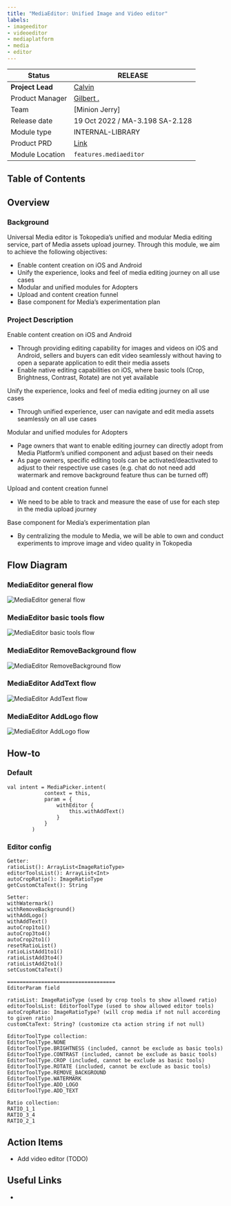 ```yaml
---
title: "MediaEditor: Unified Image and Video editor"
labels:
- imageeditor
- videoeditor
- mediaplatform
- media
- editor
---
```


<!--left header table-->
| **Status**       | <!--start status:GREEN-->RELEASE<!--end status-->                                                                 |
|------------------|-------------------------------------------------------------------------------------------------------------------|
| **Project Lead** | [Calvin](https://tokopedia.atlassian.net/wiki/people/5c6beecd9170244d98d7d0c4)                                    |
| Product Manager  | [Gilbert .](https://tokopedia.atlassian.net/wiki/people/612c2c400f8ff40068adbfae?ref=confluence)                  |
| Team             | [Minion Jerry]                                                                                                    |
| Release date     | 19 Oct 2022 / <!--start status:GREY-->MA-3.198<!--end status--> <!--start status:GREY-->SA-2.128<!--end status--> |
| Module type      | <!--start status:PURPLE-->INTERNAL-LIBRARY<!--end status-->                                                       |
| Product PRD      | [Link](https://tokopedia.atlassian.net/wiki/spaces/CO/pages/1888665745/PRD+Docs+-+Global+Media+Editor)        |
| Module Location  | `features.mediaeditor`                                                                                            | `features/media/mediaeditor` |

## Table of Contents

<!--toc-->

## Overview

### Background

Universal Media editor is Tokopedia’s unified and modular Media editing service, part of Media assets upload journey. Through this module, we aim to achieve the following objectives:

- Enable content creation on iOS and Android
- Unify the experience, looks and feel of media editing journey on all use cases
- Modular and unified modules for Adopters
- Upload and content creation funnel
- Base component for Media’s experimentation plan

### Project Description

Enable content creation on iOS and Android
- Through providing editing capability for images and videos on iOS and Android, sellers and buyers can edit video seamlessly without having to open a separate application to edit their media assets
- Enable native editing capabilities on iOS, where basic tools (Crop, Brightness, Contrast, Rotate) are not yet available

Unify the experience, looks and feel of media editing journey on all use cases
- Through unified experience, user can navigate and edit media assets seamlessly on all use cases

Modular and unified modules for Adopters
- Page owners that want to enable editing journey can directly adopt from Media Platform’s unified component and adjust based on their needs
- As page owners, specific editing tools can be activated/deactivated to adjust to their respective use cases (e.g. chat do not need add watermark and remove background feature thus can be turned off)

Upload and content creation funnel
- We need to be able to track and measure the ease of use for each step in the media upload journey

Base component for Media’s experimentation plan
- By centralizing the module to Media, we will be able to own and conduct experiments to improve image and video quality in Tokopedia


## Flow Diagram

### MediaEditor general flow 
![MediaEditor general flow](https://docs-android.tokopedia.net/images/docs/media-docs-img/MediaEditor-main_flow.png "MediaEditor general flow ")

### MediaEditor basic tools flow
![MediaEditor basic tools flow](https://docs-android.tokopedia.net/images/docs/media-docs-img/MediaEditor-basic_tool_flow.png "MediaEditor basic tools flow")

### MediaEditor RemoveBackground flow
![MediaEditor RemoveBackground flow](https://docs-android.tokopedia.net/images/docs/media-docs-img/MediaEditor-remove_bg_flow.png "MediaEditor RemoveBackground flow")

### MediaEditor AddText flow
![MediaEditor AddText flow](https://docs-android.tokopedia.net/images/docs/images_in_zip/MediaEditor-add_text_flow.png "MediaEditor AddText flow")

### MediaEditor AddLogo flow
![MediaEditor AddLogo flow](https://docs-android.tokopedia.net/images/docs/media-docs-img/MediaEditor-add_logo_flow.png "MediaEditor AddLogo flow")


## How-to

### Default



```
val intent = MediaPicker.intent(
            context = this,
            param = {
                withEditor { 
                    this.withAddText()
                }
            }
        )
```

### Editor config



```
Getter:
ratioList(): ArrayList<ImageRatioType>
editorToolsList(): ArrayList<Int>
autoCropRatio(): ImageRatioType
getCustomCtaText(): String

Setter:
withWatermark()
withRemoveBackground()
withAddLogo()
withAddText()
autoCrop1to1()
autoCrop3to4()
autoCrop2to1()
resetRatioList()
ratioListAdd1to1()
ratioListAdd3to4()
ratioListAdd2to1()
setCustomCtaText()

===================================
EditorParam field

ratioList: ImageRatioType (used by crop tools to show allowed ratio)
editorToolsList: EditorToolType (used to show allowed editor tools)
autoCropRatio: ImageRatioType? (will crop media if not null according to given ratio)
customCtaText: String? (customize cta action string if not null)

EditorToolType collection:
EditorToolType.NONE
EditorToolType.BRIGHTNESS (included, cannot be exclude as basic tools)
EditorToolType.CONTRAST (included, cannot be exclude as basic tools)
EditorToolType.CROP (included, cannot be exclude as basic tools)
EditorToolType.ROTATE (included, cannot be exclude as basic tools)
EditorToolType.REMOVE_BACKGROUND
EditorToolType.WATERMARK
EditorToolType.ADD_LOGO
EditorToolType.ADD_TEXT

Ratio collection:
RATIO_1_1
RATIO_3_4
RATIO_2_1
```

## Action Items

- Add video editor (TODO)

## Useful Links

- 
